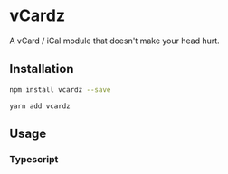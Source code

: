 # vCardz
A vCard / iCal module that doesn't make your head hurt.

## Installation
```sh
npm install vcardz --save
```

```shell
yarn add vcardz
```

## Usage

### Typescript
```typescript

```
